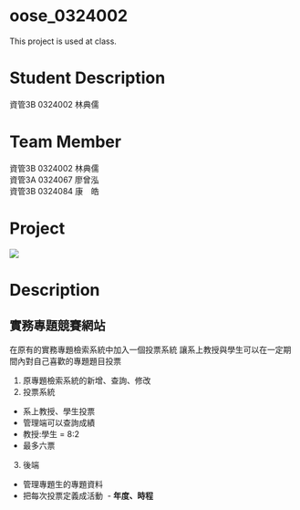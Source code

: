 # oose_0324002
This project is used at class.

# Student Description
資管3B 0324002 林典儒

# Team Member
資管3B 0324002 林典儒<br>
資管3A 0324067 廖曾泓<br>
資管3B 0324084 康　皓

# Project
![](https://i.imgur.com/WMLgFmp.png)

# Description
## 實務專題競賽網站
在原有的實務專題檢索系統中加入一個投票系統
讓系上教授與學生可以在一定期間內對自己喜歡的專題題目投票

1. 原專題檢索系統的新增、查詢、修改
2. 投票系統
- 系上教授、學生投票
- 管理端可以查詢成績
- 教授:學生 = 8:2
- 最多六票
3. 後端
- 管理專題生的專題資料
- 把每次投票定義成活動
  - **年度、時程**
